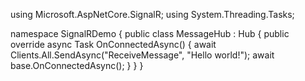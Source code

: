 using Microsoft.AspNetCore.SignalR;
using System.Threading.Tasks;

namespace SignalRDemo
{
    public class MessageHub : Hub
    {
        public override async Task OnConnectedAsync()
        {
            await Clients.All.SendAsync("ReceiveMessage", "Hello world!");
            await base.OnConnectedAsync();
        }
    }
}
